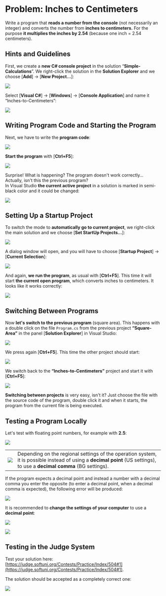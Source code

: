 # Problem: Inches to Centimeters

Write a program that **reads a number from the console** \(not necessarily an integer\) and converts the number from **inches to centimeters.** For the purpose **it multiplies the inches by 2.54** \(because one inch = 2.54 centimeters\).

## Hints and Guidelines

First, we create a **new C\# console project** in the solution “**Simple-Calculations**”. We right-click the solution in the **Solution Explorer** and we choose \[**Add**\] -&gt; \[**New Project…**\]:

![](/assets/chapter-2-images/02.Inches-to-centimeters-01.png)

Select \[**Visual C\#**\] -&gt; \[**Windows**\] -&gt; \[**Console Application**\] and name it “Inches-to-Centimeters”:

![](/assets/chapter-2-images/02.Inches-to-centimeters-02.png)

## Writing Program Code and Starting the Program

Next, we have to write the **program code**:

![](/assets/chapter-2-images/02.Inches-to-centimeters-03.png)

**Start the program** with \[**Ctrl+F5**\]:

![](/assets/chapter-2-images/02.Inches-to-centimeters-04.png)

Surprise! What is happening? The program doesn't work correctly… Actually, isn't this the previous program?  
In Visual Studio **the current active project** in a solution is marked in semi-black color and it could be changed:

![](/assets/chapter-2-images/02.Inches-to-centimeters-05.png)

## Setting Up a Startup Project

To switch the mode to **automatically go to current project**, we right-click the main solution and we choose \[**Set StartUp Projects…**\]:

![](/assets/chapter-2-images/02.Inches-to-centimeters-06.png)

A dialog window will open, and you will have to choose \[**Startup Project**\] -&gt; \[**Current Selection**\]:

![](/assets/chapter-2-images/02.Inches-to-centimeters-07.png)

And again, **we run the program**, as usual with \[**Ctrl+F5**\]. This time it will start **the current open program**, which converts inches to centimeters. It looks like it works correctly:

![](/assets/chapter-2-images/02.Inches-to-centimeters-08.png)

## Switching Between Programs

Now **let's switch to the previous program** \(square area\). This happens with a double click on the file `Program.cs` from the previous project **“Square-Area”** in the panel \[**Solution Explorer**\] in Visual Studio:

![](/assets/chapter-2-images/02.Inches-to-centimeters-12.png)

We press again \[**Ctrl+F5**\]. This time the other project should start:

![](/assets/chapter-2-images/02.Inches-to-centimeters-11.png)

We switch back to the **“Inches-to-Centimeters”** project and start it with \[**Ctrl+F5**\]:

![](/assets/chapter-2-images/02.Inches-to-centimeters-09.png)

**Switching between projects** is very easy, isn't it? Just choose the file with the source code of the program, double click it and when it starts, the program from the current file is being executed.

## Testing a Program Locally

Let's test with floating point numbers, for example with **2.5**:

![](/assets/chapter-2-images/02.Inches-to-centimeters-10.png)

<table><tr><td><img src="/assets/alert-icon.png" style="max-width:50px" /></td>
<td>Depending on the regional settings of the operation system, it is possible instead of using a <b>decimal point </b> (US settings), to use a <b>decimal comma</b> (BG settings).</td>
</tr></table>

If the program expects a decimal point and instead a number with a decimal comma you enter the opposite (to enter a decimal point, when a decimal comma is expected), the following error will be produced:

![](/assets/chapter-2-images/02.Inches-to-centimeters-13.png)

It is recommended to **change the settings of your computer** to use a **decimal point**:

![](/assets/chapter-2-images/02.Inches-to-centimeters-14.png)

![](/assets/chapter-2-images/02.Inches-to-centimeters-15.png)

## Testing in the Judge System

Test your solution here: [https://judge.softuni.org/Contests/Practice/Index/504#1](https://judge.softuni.org/Contests/Practice/Index/504#1).

The solution should be accepted as a completely correct one:

![](/assets/chapter-2-images/02.Inches-to-centimeters-16.png)
